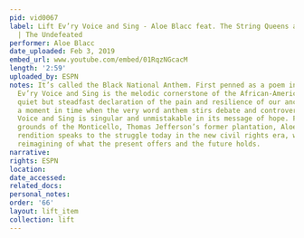 ```yaml
---
pid: vid0067
label: Lift Ev’ry Voice and Sing - Aloe Blacc feat. The String Queens at Monticello
  | The Undefeated
performer: Aloe Blacc
date_uploaded: Feb 3, 2019
embed_url: www.youtube.com/embed/01RqzNGcacM
length: '2:59'
uploaded_by: ESPN
notes: It’s called the Black National Anthem. First penned as a poem in 1900, Lift
  Ev’ry Voice and Sing is the melodic cornerstone of the African-American experience—a
  quiet but steadfast declaration of the pain and resilience of our ancestors. In
  a moment in time when the very word anthem stirs debate and controversy, Lift E’vry
  Voice and Sing is singular and unmistakable in its message of hope. Filmed on the
  grounds of the Monticello, Thomas Jefferson’s former plantation, Aloe Blacc’s modern-day
  rendition speaks to the struggle today in the new civil rights era, with a brilliant
  reimagining of what the present offers and the future holds.
narrative: 
rights: ESPN
location: 
date_accessed: 
related_docs: 
personal_notes: 
order: '66'
layout: lift_item
collection: lift
---
```

